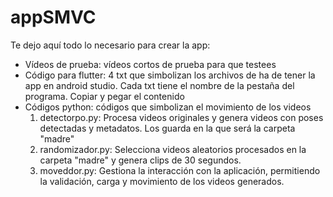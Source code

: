 # appSMVC

Te dejo aquí todo lo necesario para crear la app:
- Vídeos de prueba: vídeos cortos de prueba para que testees
- Código para flutter: 4 txt que simbolizan los archivos de ha de tener la app en android studio. Cada txt tiene el nombre de la pestaña del programa. Copiar y pegar el contenido
- Códigos python: códigos que simbolizan el movimiento de los videos
  1. detectorpo.py: Procesa videos originales y genera videos con poses detectadas y metadatos. Los guarda en la que será la carpeta "madre" 
  2. randomizador.py: Selecciona videos aleatorios procesados en la carpeta "madre" y genera clips de 30 segundos.
  3. moveddor.py: Gestiona la interacción con la aplicación, permitiendo la validación, carga y movimiento de los videos generados.
